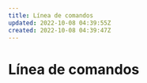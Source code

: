 ```yaml
---
title: Línea de comandos
updated: 2022-10-08 04:39:55Z
created: 2022-10-08 04:39:47Z
---
```


# Línea de comandos